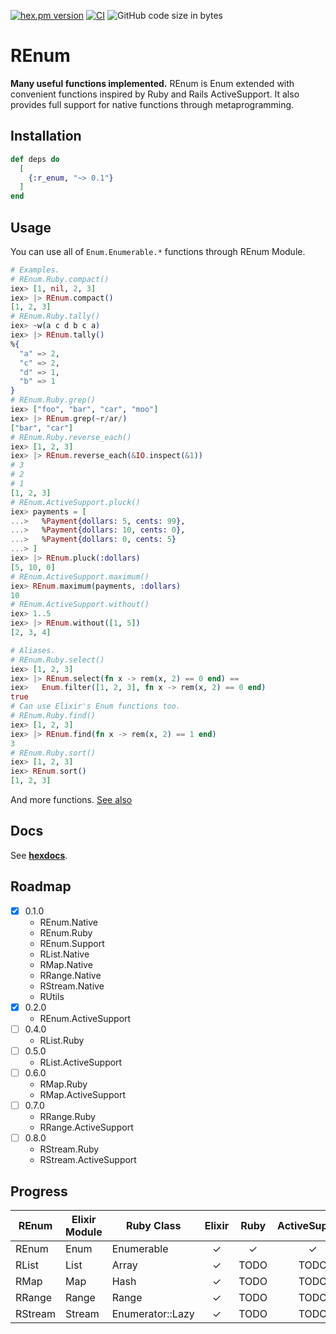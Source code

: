 <!-- @format -->

[![hex.pm version](https://img.shields.io/hexpm/v/ltsv.svg)](https://hex.pm/packages/r_enum)
[![CI](https://github.com/tashirosota/ex-r_enum/actions/workflows/ci.yml/badge.svg)](https://github.com/tashirosota/ex-r_enum/actions/workflows/ci.yml)
![GitHub code size in bytes](https://img.shields.io/github/languages/code-size/tashirosota/ex-r_enum)

# REnum

**Many useful functions implemented.**
REnum is Enum extended with convenient functions inspired by Ruby and Rails ActiveSupport.
It also provides full support for native functions through metaprogramming.

## Installation

```elixir
def deps do
  [
    {:r_enum, "~> 0.1"}
  ]
end
```

## Usage

You can use all of `Enum.Enumerable.*` functions through REnum Module.

```elixir
# Examples.
# REnum.Ruby.compact()
iex> [1, nil, 2, 3]
iex> |> REnum.compact()
[1, 2, 3]
# REnum.Ruby.tally()
iex> ~w(a c d b c a)
iex> |> REnum.tally()
%{
  "a" => 2,
  "c" => 2,
  "d" => 1,
  "b" => 1
}
# REnum.Ruby.grep()
iex> ["foo", "bar", "car", "moo"]
iex> |> REnum.grep(~r/ar/)
["bar", "car"]
# REnum.Ruby.reverse_each()
iex> [1, 2, 3]
iex> |> REnum.reverse_each(&IO.inspect(&1))
# 3
# 2
# 1
[1, 2, 3]
# REnum.ActiveSupport.pluck()
iex> payments = [
...>   %Payment{dollars: 5, cents: 99},
...>   %Payment{dollars: 10, cents: 0},
...>   %Payment{dollars: 0, cents: 5}
...> ]
iex> |> REnum.pluck(:dollars)
[5, 10, 0]
# REnum.ActiveSupport.maximum()
iex> REnum.maximum(payments, :dollars)
10
# REnum.ActiveSupport.without()
iex> 1..5
iex> |> REnum.without([1, 5])
[2, 3, 4]

# Aliases.
# REnum.Ruby.select()
iex> [1, 2, 3]
iex> |> REnum.select(fn x -> rem(x, 2) == 0 end) ==
iex>   Enum.filter([1, 2, 3], fn x -> rem(x, 2) == 0 end)
true
# Can use Elixir's Enum functions too.
# REnum.Ruby.find()
iex> [1, 2, 3]
iex> |> REnum.find(fn x -> rem(x, 2) == 1 end)
3
# REnum.Ruby.sort()
iex> [1, 2, 3]
iex> REnum.sort()
[1, 2, 3]
```

And more functions. [See also](https://hexdocs.pm/r_enum)

## Docs

See **[hexdocs](https://hexdocs.pm/r_enum)**.

## Roadmap

- [x] 0.1.0
  - REnum.Native
  - REnum.Ruby
  - REnum.Support
  - RList.Native
  - RMap.Native
  - RRange.Native
  - RStream.Native
  - RUtils
- [x] 0.2.0
  - REnum.ActiveSupport
- [ ] 0.4.0
  - RList.Ruby
- [ ] 0.5.0
  - RList.ActiveSupport
- [ ] 0.6.0
  - RMap.Ruby
  - RMap.ActiveSupport
- [ ] 0.7.0
  - RRange.Ruby
  - RRange.ActiveSupport
- [ ] 0.8.0
  - RStream.Ruby
  - RStream.ActiveSupport

## Progress

| REnum   | Elixir Module | Ruby Class       | Elixir | Ruby | ActiveSupport |
| ------- | ------------- | ---------------- | :----: | :--: | :-----------: |
| REnum   | Enum          | Enumerable       | &check;|&check;| &check;      |
| RList   | List          | Array            | &check;| TODO  | TODO         |
| RMap    | Map           | Hash             | &check;| TODO  | TODO         |
| RRange  | Range         | Range            | &check;| TODO  | TODO         |
| RStream | Stream        | Enumerator::Lazy | &check;| TODO  | TODO         |
